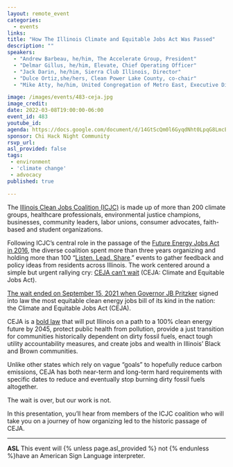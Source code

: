 ```yaml
---
layout: remote_event
categories:
  - events
links: 
title: "How The Illinois Climate and Equitable Jobs Act Was Passed"
description: ""
speakers:
  - "Andrew Barbeau, he/him, The Accelerate Group, President"
  - "Delmar Gillus, he/him, Elevate, Chief Operating Officer"
  - "Jack Darin, he/him, Sierra Club Illinois, Director" 
  - "Dulce Ortiz,she/hers, Clean Power Lake County, co-chair"  
  - "Mike Atty, he/him, United Congregation of Metro East, Executive Director"

image: /images/events/483-ceja.jpg
image_credit: 
date: 2022-03-08T19:00:00-06:00
event_id: 483
youtube_id: 
agenda: https://docs.google.com/document/d/14GtScQm0l6GyqdNht0LpqG8LmcEF7i3COjNJ06PaTj8/edit#
sponsor: Chi Hack Night Community
rsvp_url: 
asl_provided: false
tags: 
 - environment
 - 'climate change'
 - advocacy
published: true

---
```


The [Illinois Clean Jobs Coalition (ICJC)](https://ilcleanjobs.org) is made up of more than 200 climate groups, healthcare professionals, environmental justice champions, businesses, community leaders, labor unions, consumer advocates, faith-based and student organizations.
 
Following ICJC’s central role in the passage of the [Future Energy Jobs Act in 2016](https://www.facebook.com/ILCleanJobs/videos/287172958817344), the diverse coalition spent more than three years organizing and holding more than 100 “[Listen. Lead. Share](https://www.facebook.com/ILCleanJobs/videos/2150789031875164).” events to gather feedback and policy ideas from residents across Illinois. The work centered around a simple but urgent rallying cry: [CEJA can’t wait](https://www.facebook.com/ILCleanJobs/videos/1323125411386075) (CEJA: Climate and Equitable Jobs Act).
 
[The wait ended on September 15, 2021 when Governor JB Pritzker](https://ilcleanjobs.org/2021/09/15/icjc-advocates-join-governor-pritzker-at-signing-of-climate-and-equitable-jobs-act-sb-2408/) signed into law the most equitable clean energy jobs bill of its kind in the nation: the Climate and Equitable Jobs Act (CEJA).
 
CEJA is a [bold law](https://www.facebook.com/ILCleanJobs/videos/228658299300592) that will put Illinois on a path to a 100% clean energy future by 2045, protect public health from pollution, provide a just transition for communities historically dependent on dirty fossil fuels, enact tough utility accountability measures, and create jobs and wealth in Illinois’ Black and Brown communities.

Unlike other states which rely on vague “goals” to hopefully reduce carbon emissions, CEJA has both near-term and long-term hard requirements with specific dates to reduce and eventually stop burning dirty fossil fuels altogether.

The wait is over, but our work is not. 

In this presentation, you’ll hear from members of the ICJC coalition who will take you on a journey of how organizing led to the historic passage of CEJA. 


---

**ASL** This event will {% unless page.asl_provided %} not {% endunless %}have an American Sign Language interpreter.

